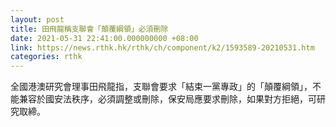 ```yaml
---
layout: post
title: 田飛龍稱支聯會「顛覆綱領」必須刪除
date: 2021-05-31 22:41:00.000000000 +08:00
link: https://news.rthk.hk/rthk/ch/component/k2/1593589-20210531.htm
categories: rthk
---
```


全國港澳研究會理事田飛龍指，支聯會要求「結束一黨專政」的「顛覆綱領」，不能兼容於國安法秩序，必須調整或刪除，保安局應要求刪除，如果對方拒絕，可研究取締。
